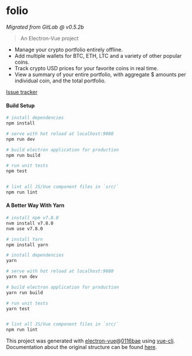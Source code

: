# folio

*Migrated from GitLab @ v0.5.2b*

> An Electron-Vue project

- Manage your crypto portfolio entirely offline.
- Add multiple wallets for BTC, ETH, LTC and a variety of other popular coins.
- Track crypto USD prices for your favorite coins in real time.
- View a summary of your entire portfolio, with aggregate $ amounts per individual coin, and the total portfolio.

[Issue tracker](https://trello.com/b/bKvQiIrA/folio)

#### Build Setup

``` bash
# install dependencies
npm install

# serve with hot reload at localhost:9080
npm run dev

# build electron application for production
npm run build

# run unit tests
npm test


# lint all JS/Vue component files in `src/`
npm run lint

```

#### A Better Way With Yarn

``` bash
# install npm v7.8.0
nvm install v7.8.0
nvm use v7.8.0

# install Yarn
npm install yarn

# install dependencies
yarn

# serve with hot reload at localhost:9080
yarn run dev

# build electron application for production
yarn run build

# run unit tests
yarn test


# lint all JS/Vue component files in `src/`
npm run lint

```

This project was generated with [electron-vue](https://github.com/SimulatedGREG/electron-vue)@[0116bae](https://github.com/SimulatedGREG/electron-vue/tree/0116bae81b2d1b007b81a77d5a33237ce337e505) using [vue-cli](https://github.com/vuejs/vue-cli). Documentation about the original structure can be found [here](https://simulatedgreg.gitbooks.io/electron-vue/content/index.html).
